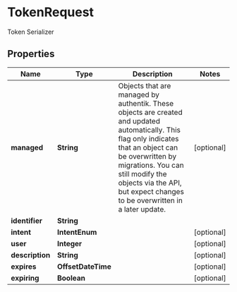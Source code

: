 

# TokenRequest

Token Serializer

## Properties

| Name | Type | Description | Notes |
|------------ | ------------- | ------------- | -------------|
|**managed** | **String** | Objects that are managed by authentik. These objects are created and updated automatically. This flag only indicates that an object can be overwritten by migrations. You can still modify the objects via the API, but expect changes to be overwritten in a later update. |  [optional] |
|**identifier** | **String** |  |  |
|**intent** | **IntentEnum** |  |  [optional] |
|**user** | **Integer** |  |  [optional] |
|**description** | **String** |  |  [optional] |
|**expires** | **OffsetDateTime** |  |  [optional] |
|**expiring** | **Boolean** |  |  [optional] |



